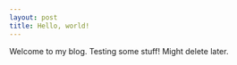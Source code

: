 ```yaml
---
layout: post
title: Hello, world!
---
```

Welcome to my blog. Testing some stuff! Might delete later.
